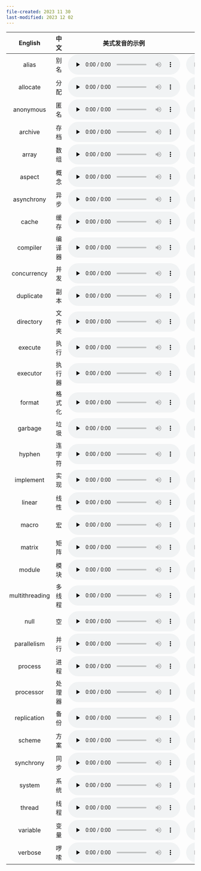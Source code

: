 ```yaml
---
file-created: 2023 11 30
last-modified: 2023 12 02
---
```


|    English     | 中文  |                                                        美式发音的示例                                                        | 英式发音的示例                                                                                                               |
| :------------: | :-: | :-------------------------------------------------------------------------------------------------------------------: | --------------------------------------------------------------------------------------------------------------------- |
|     alias      | 别名  |     <audio controls="controls" preload="none" src="http://dict.youdao.com/dictvoice?type=0&audio=alias"></audio>      | <audio controls="controls" preload="none" src="http://dict.youdao.com/dictvoice?type=1&audio=alias"></audio>          |
|    allocate    | 分配  |    <audio controls="controls" preload="none" src="http://dict.youdao.com/dictvoice?type=0&audio=allocate"></audio>    | <audio controls="controls" preload="none" src="http://dict.youdao.com/dictvoice?type=1&audio=allocate"></audio>       |
|   anonymous    | 匿名  |   <audio controls="controls" preload="none" src="http://dict.youdao.com/dictvoice?type=0&audio=anonymous"></audio>    | <audio controls="controls" preload="none" src="http://dict.youdao.com/dictvoice?type=1&audio=anonymous"></audio>      |
|    archive     | 存档  |    <audio controls="controls" preload="none" src="http://dict.youdao.com/dictvoice?type=0&audio=archive"></audio>     | <audio controls="controls" preload="none" src="http://dict.youdao.com/dictvoice?type=1&audio=archive"></audio>        |
|     array      | 数组  |     <audio controls="controls" preload="none" src="http://dict.youdao.com/dictvoice?type=0&audio=array"></audio>      | <audio controls="controls" preload="none" src="http://dict.youdao.com/dictvoice?type=1&audio=array"></audio>          |
|     aspect     | 概念  |     <audio controls="controls" preload="none" src="http://dict.youdao.com/dictvoice?type=0&audio=aspect"></audio>     | <audio controls="controls" preload="none" src="http://dict.youdao.com/dictvoice?type=1&audio=aspect"></audio>         |
|   asynchrony   | 异步  |   <audio controls="controls" preload="none" src="http://dict.youdao.com/dictvoice?type=0&audio=asynchrony"></audio>   | <audio controls="controls" preload="none" src="http://dict.youdao.com/dictvoice?type=1&audio=asynchrony"></audio>     |
|     cache      | 缓存  |     <audio controls="controls" preload="none" src="http://dict.youdao.com/dictvoice?type=0&audio=cache"></audio>      | <audio controls="controls" preload="none" src="http://dict.youdao.com/dictvoice?type=1&audio=cache"></audio>          |
|    compiler    | 编译器 |    <audio controls="controls" preload="none" src="http://dict.youdao.com/dictvoice?type=0&audio=compiler"></audio>    | <audio controls="controls" preload="none" src="http://dict.youdao.com/dictvoice?type=1&audio=compiler"></audio>       |
|  concurrency   | 并发  |  <audio controls="controls" preload="none" src="http://dict.youdao.com/dictvoice?type=0&audio=concurrency"></audio>   | <audio controls="controls" preload="none" src="http://dict.youdao.com/dictvoice?type=1&audio=concurrency"></audio>    |
|   duplicate    | 副本  |   <audio controls="controls" preload="none" src="http://dict.youdao.com/dictvoice?type=0&audio=duplicate"></audio>    | <audio controls="controls" preload="none" src="http://dict.youdao.com/dictvoice?type=1&audio=duplicate"></audio>      |
|   directory    | 文件夹 |   <audio controls="controls" preload="none" src="http://dict.youdao.com/dictvoice?type=0&audio=directory"></audio>    | <audio controls="controls" preload="none" src="http://dict.youdao.com/dictvoice?type=1&audio=directory"></audio>      |
|    execute     | 执行  |    <audio controls="controls" preload="none" src="http://dict.youdao.com/dictvoice?type=0&audio=execute"></audio>     | <audio controls="controls" preload="none" src="http://dict.youdao.com/dictvoice?type=1&audio=execute"></audio>        |
|    executor    | 执行器 |    <audio controls="controls" preload="none" src="http://dict.youdao.com/dictvoice?type=0&audio=executor"></audio>    | <audio controls="controls" preload="none" src="http://dict.youdao.com/dictvoice?type=1&audio=executor"></audio>       |
|     format     | 格式化 |     <audio controls="controls" preload="none" src="http://dict.youdao.com/dictvoice?type=0&audio=format"></audio>     | <audio controls="controls" preload="none" src="http://dict.youdao.com/dictvoice?type=1&audio=format"></audio>         |
|    garbage     | 垃圾  |    <audio controls="controls" preload="none" src="http://dict.youdao.com/dictvoice?type=0&audio=garbage"></audio>     | <audio controls="controls" preload="none" src="http://dict.youdao.com/dictvoice?type=1&audio=garbage"></audio>        |
|     hyphen     | 连字符 |     <audio controls="controls" preload="none" src="http://dict.youdao.com/dictvoice?type=0&audio=hyphen"></audio>     | <audio controls="controls" preload="none" src="http://dict.youdao.com/dictvoice?type=1&audio=hyphen"></audio>         |
|   implement    | 实现  |   <audio controls="controls" preload="none" src="http://dict.youdao.com/dictvoice?type=0&audio=implement"></audio>    | <audio controls="controls" preload="none" src="http://dict.youdao.com/dictvoice?type=1&audio=implement"></audio>      |
|     linear     | 线性  |     <audio controls="controls" preload="none" src="http://dict.youdao.com/dictvoice?type=0&audio=linear"></audio>     | <audio controls="controls" preload="none" src="http://dict.youdao.com/dictvoice?type=1&audio=linear"></audio>         |
|     macro      |  宏  |     <audio controls="controls" preload="none" src="http://dict.youdao.com/dictvoice?type=0&audio=macro"></audio>      | <audio controls="controls" preload="none" src="http://dict.youdao.com/dictvoice?type=1&audio=macro"></audio>          |
|     matrix     | 矩阵  |     <audio controls="controls" preload="none" src="http://dict.youdao.com/dictvoice?type=0&audio=matrix"></audio>     | <audio controls="controls" preload="none" src="http://dict.youdao.com/dictvoice?type=1&audio=matrix"></audio>         |
|     module     | 模块  |     <audio controls="controls" preload="none" src="http://dict.youdao.com/dictvoice?type=0&audio=module"></audio>     | <audio controls="controls" preload="none" src="http://dict.youdao.com/dictvoice?type=1&audio=module"></audio>         |
| multithreading | 多线程 | <audio controls="controls" preload="none" src="http://dict.youdao.com/dictvoice?type=0&audio=multithreading"></audio> | <audio controls="controls" preload="none" src="http://dict.youdao.com/dictvoice?type=1&audio=multithreading"></audio> |
|      null      |  空  |      <audio controls="controls" preload="none" src="http://dict.youdao.com/dictvoice?type=0&audio=null"></audio>      | <audio controls="controls" preload="none" src="http://dict.youdao.com/dictvoice?type=1&audio=null"></audio>           |
|  parallelism   | 并行  |  <audio controls="controls" preload="none" src="http://dict.youdao.com/dictvoice?type=0&audio=parallelism"></audio>   | <audio controls="controls" preload="none" src="http://dict.youdao.com/dictvoice?type=1&audio=parallelism"></audio>    |
|    process     | 进程  |    <audio controls="controls" preload="none" src="http://dict.youdao.com/dictvoice?type=0&audio=process"></audio>     | <audio controls="controls" preload="none" src="http://dict.youdao.com/dictvoice?type=1&audio=process"></audio>        |
|   processor    | 处理器 |   <audio controls="controls" preload="none" src="http://dict.youdao.com/dictvoice?type=0&audio=processor"></audio>    | <audio controls="controls" preload="none" src="http://dict.youdao.com/dictvoice?type=1&audio=processor"></audio>      |
|  replication   | 备份  |  <audio controls="controls" preload="none" src="http://dict.youdao.com/dictvoice?type=0&audio=replication"></audio>   | <audio controls="controls" preload="none" src="http://dict.youdao.com/dictvoice?type=1&audio=replication"></audio>    |
|     scheme     | 方案  |     <audio controls="controls" preload="none" src="http://dict.youdao.com/dictvoice?type=0&audio=scheme"></audio>     | <audio controls="controls" preload="none" src="http://dict.youdao.com/dictvoice?type=1&audio=scheme"></audio>         |
|   synchrony    | 同步  |   <audio controls="controls" preload="none" src="http://dict.youdao.com/dictvoice?type=0&audio=synchrony"></audio>    | <audio controls="controls" preload="none" src="http://dict.youdao.com/dictvoice?type=1&audio=synchrony"></audio>      |
|     system     | 系统  |     <audio controls="controls" preload="none" src="http://dict.youdao.com/dictvoice?type=0&audio=system"></audio>     | <audio controls="controls" preload="none" src="http://dict.youdao.com/dictvoice?type=1&audio=system"></audio>         |
|     thread     | 线程  |     <audio controls="controls" preload="none" src="http://dict.youdao.com/dictvoice?type=0&audio=thread"></audio>     | <audio controls="controls" preload="none" src="http://dict.youdao.com/dictvoice?type=1&audio=thread"></audio>         |
|    variable    | 变量  |    <audio controls="controls" preload="none" src="http://dict.youdao.com/dictvoice?type=0&audio=variable"></audio>    | <audio controls="controls" preload="none" src="http://dict.youdao.com/dictvoice?type=1&audio=variable"></audio>       |
|    verbose     | 啰嗦  |    <audio controls="controls" preload="none" src="http://dict.youdao.com/dictvoice?type=0&audio=verbose"></audio>     | <audio controls="controls" preload="none" src="http://dict.youdao.com/dictvoice?type=1&audio=verbose"></audio>        |
